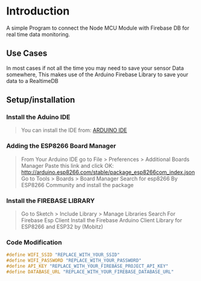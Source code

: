 # Introduction

A simple Program to connect the Node MCU Module with Firebase DB for real time data monitoring.

## Use Cases

In most cases if not all the time you may need to save your sensor Data somewhere, This makes use of the 
Arduino Firebase Library to save your data to a RealtimeDB

## Setup/installation

### Install the Aduino IDE 
> You can install the IDE from: [ARDUINO IDE](http://www.arduino.cc/en/main/software)


### Adding the ESP8266 Board Manager
> From Your Arduino IDE go to File > Preferences > Additional Boards Manager 
> Paste this link and click OK: http://arduino.esp8266.com/stable/package_esp8266com_index.json
> Go to Tools > Boards > Board Manager 
> Search for esp8266 By ESP8266 Community and install the package

### Install the FIREBASE LIBRARY
> Go to Sketch > Include Library > Manage Libraries 
> Search For Firebase Esp Client 
> Install the Firebase Arduino Client Library for ESP8266 and ESP32 by (Mobitz)

### Code Modification
``` c++
#define WIFI_SSID "REPLACE_WITH_YOUR_SSID"
#define WIFI_PASSWORD "REPLACE_WITH_YOUR_PASSWORD"
#define API_KEY "REPLACE_WITH_YOUR_FIREBASE_PROJECT_API_KEY"
#define DATABASE_URL "REPLACE_WITH_YOUR_FIREBASE_DATABASE_URL"
```
